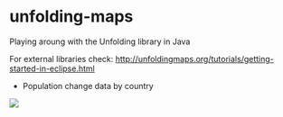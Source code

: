 # unfolding-maps

Playing aroung with the Unfolding library in Java

For external libraries check: http://unfoldingmaps.org/tutorials/getting-started-in-eclipse.html

- Population change data by country

<img src=http://i.imgur.com/ciBfAuF.png?1>
